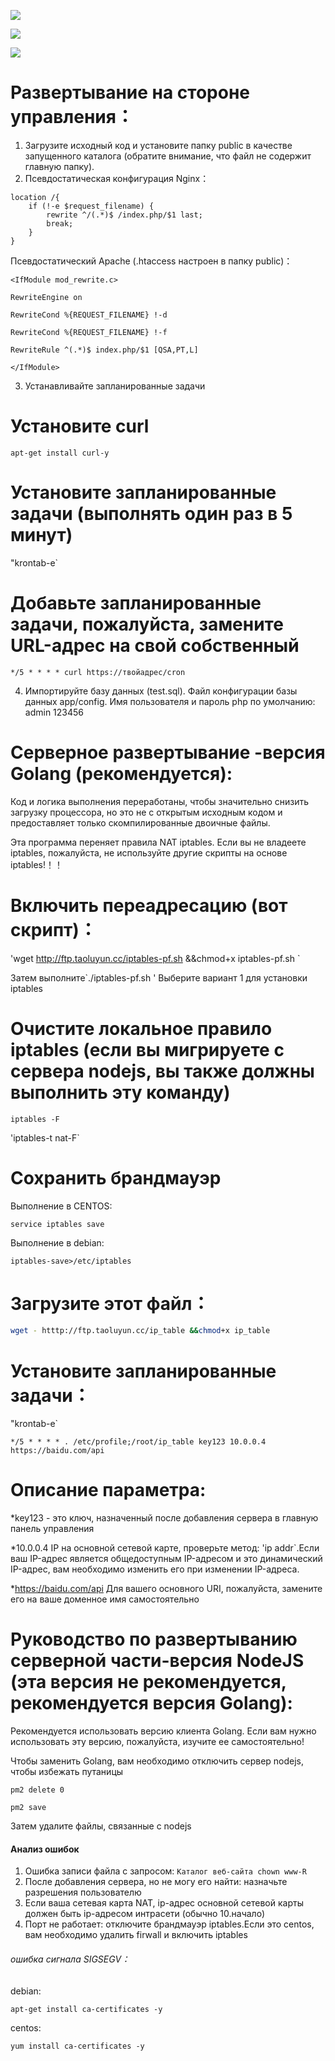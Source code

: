 ![](https://raw.githubusercontent.com/Git-Lofter/rules-panel/master/img/01.png )

![](https://raw.githubusercontent.com/Git-Lofter/rules-panel/master/img/02.png )

![](https://raw.githubusercontent.com/Git-Lofter/rules-panel/master/img/03.png )

# Развертывание на стороне управления：

1. Загрузите исходный код и установите папку public в качестве запущенного каталога (обратите внимание, что файл не содержит главную папку).
2. Псевдостатическая конфигурация Nginx：

```
location /{     
    if (!-e $request_filename) {       
        rewrite ^/(.*)$ /index.php/$1 last;       
        break;     
    }    
}
```

Псевдостатический Apache (.htaccess настроен в папку public)：

```
<IfModule mod_rewrite.c>

RewriteEngine on

RewriteCond %{REQUEST_FILENAME} !-d

RewriteCond %{REQUEST_FILENAME} !-f

RewriteRule ^(.*)$ index.php/$1 [QSA,PT,L]

</IfModule>
```

3. Устанавливайте запланированные задачи

# Установите curl

`apt-get install curl-y`

# Установите запланированные задачи (выполнять один раз в 5 минут)

"krontab-e`

# Добавьте запланированные задачи, пожалуйста, замените URL-адрес на свой собственный

`*/5 * * * * curl https://твойадрес/cron`

4. Импортируйте базу данных (test.sql). Файл конфигурации базы данных app/config. Имя пользователя и пароль php по умолчанию: admin 123456

# Серверное развертывание -версия Golang (рекомендуется):

Код и логика выполнения переработаны, чтобы значительно снизить загрузку процессора, но это не с открытым исходным кодом и предоставляет только скомпилированные двоичные файлы.

Эта программа переняет правила NAT iptables. Если вы не владеете iptables, пожалуйста, не используйте другие скрипты на основе iptables!！！

# Включить переадресацию (вот скрипт)：

'wget http://ftp.taoluyun.cc/iptables-pf.sh &&chmod+x iptables-pf.sh `

Затем выполните`./iptables-pf.sh ' Выберите вариант 1 для установки iptables

# Очистите локальное правило iptables (если вы мигрируете с сервера nodejs, вы также должны выполнить эту команду)

`iptables -F`

'iptables-t nat-F`

# Сохранить брандмауэр

Выполнение в CENTOS:

`service iptables save`

Выполнение в debian:

`iptables-save>/etc/iptables`

# Загрузите этот файл：

```bash
wget - htttp://ftp.taoluyun.cc/ip_table &&chmod+x ip_table
```

# Установите запланированные задачи：

"krontab-e`

`*/5 * * * * . /etc/profile;/root/ip_table key123 10.0.0.4 https://baidu.com/api`

# Описание параметра:


*key123 - это ключ, назначенный после добавления сервера в главную панель управления

*10.0.0.4 IP на основной сетевой карте, проверьте метод: 'ip addr`.Если ваш IP-адрес является общедоступным IP-адресом и это динамический IP-адрес, вам необходимо изменить его при изменении IP-адреса.

*https://baidu.com/api Для вашего основного URI, пожалуйста, замените его на ваше доменное имя самостоятельно

# Руководство по развертыванию серверной части-версия NodeJS (эта версия не рекомендуется, рекомендуется версия Golang):

Рекомендуется использовать версию клиента Golang. Если вам нужно использовать эту версию, пожалуйста, изучите ее самостоятельно!

Чтобы заменить Golang, вам необходимо отключить сервер nodejs, чтобы избежать путаницы

`pm2 delete 0`

`pm2 save`

Затем удалите файлы, связанные с nodejs


#### Анализ ошибок

1. Ошибка записи файла с запросом: `Каталог веб-сайта chown www-R`
2. После добавления сервера, но не могу его найти: назначьте разрешения пользователю
3. Если ваша сетевая карта NAT, ip-адрес основной сетевой карты должен быть ip-адресом интрасети (обычно 10.начало)
4. Порт не работает: отключите брандмауэр iptables.Если это centos, вам необходимо удалить firwall и включить iptables

###### ошибка сигнала SIGSEGV：

debian:
```shell
apt-get install ca-certificates -y
```
centos:
```shell
yum install ca-certificates -y
```
